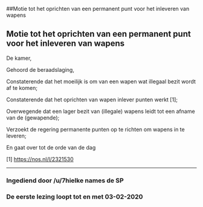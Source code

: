 ##Motie tot het oprichten van een permanent punt voor het inleveren van wapens 
 
## Motie tot het oprichten van een permanent punt voor het inleveren van wapens

De kamer,

Gehoord de beraadslaging,

Constaterende dat het moeilijk is om van een wapen wat illegaal bezit wordt af te komen;

Constaterende dat het oprichten van wapen inlever punten werkt [1];

Overwegende dat een lager bezit van (illegale) wapens leidt tot een afname van de (gewapende);

Verzoekt de regering permanente punten op te richten om wapens in te leveren;

En gaat over tot de orde van de dag


[1] https://nos.nl/l/2321530

---

### Ingediend door /u/7hielke names de SP

### De eerste lezing loopt tot en met 03-02-2020
